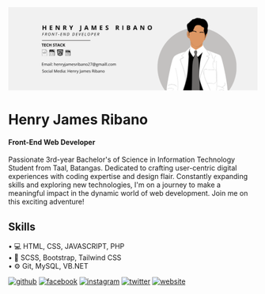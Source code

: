 ![Front-End Web Developer](https://github.com/henwijames/henwijames/blob/main/HENRY%20JAMES%20RIBANO.png)

# Henry James Ribano
#### Front-End Web Developer

Passionate 3rd-year Bachelor's of Science in Information Technology Student from Taal, Batangas. Dedicated to crafting user-centric digital experiences with coding expertise and design flair. Constantly expanding skills and exploring new technologies, I'm on a journey to make a meaningful impact in the dynamic world of web development. Join me on this exciting adventure!

## Skills
• 💻 HTML, CSS, JAVASCRIPT, PHP <br>
• 📱 SCSS, Bootstrap, Tailwind CSS <br>
• ⚙️ Git, MySQL, VB.NET

[<img src='https://cdn.jsdelivr.net/npm/simple-icons@3.0.1/icons/github.svg' alt='github' height='40'>](https://github.com/henwijames)  [<img src='https://cdn.jsdelivr.net/npm/simple-icons@3.0.1/icons/facebook.svg' alt='facebook' height='40'>](https://www.facebook.com/hnryjmsrbn)  [<img src='https://cdn.jsdelivr.net/npm/simple-icons@3.0.1/icons/instagram.svg' alt='instagram' height='40'>](https://www.instagram.com/ribanohenwi/)  [<img src='https://cdn.jsdelivr.net/npm/simple-icons@3.0.1/icons/twitter.svg' alt='twitter' height='40'>](https://twitter.com/hnryjmsrbn)  [<img src='https://cdn.jsdelivr.net/npm/simple-icons@3.0.1/icons/icloud.svg' alt='website' height='40'>](https://henwijames.github.io/my-website/?fbclid=IwAR1YD3GXcwO0Dwq9Ny4Vi9LQzmcbrCAfudD8R3RTeSXsdWlOabS2lAY9KHQ)  

